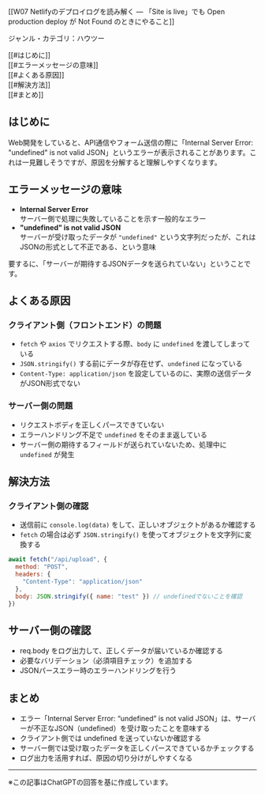 [[W07 Netlifyのデプロイログを読み解く — 「Site is live」でも Open production deploy が Not Found のときにやること]]


ジャンル・カテゴリ：ハウツー

[[#はじめに]]  
[[#エラーメッセージの意味]]  
[[#よくある原因]]  
[[#解決方法]]  
[[#まとめ]]  

## はじめに
Web開発をしていると、API通信やフォーム送信の際に「Internal Server Error: "undefined" is not valid JSON」というエラーが表示されることがあります。これは一見難しそうですが、原因を分解すると理解しやすくなります。

## エラーメッセージの意味
- **Internal Server Error**  
  サーバー側で処理に失敗していることを示す一般的なエラー  
- **"undefined" is not valid JSON**  
  サーバーが受け取ったデータが `"undefined"` という文字列だったが、これはJSONの形式として不正である、という意味

要するに、「サーバーが期待するJSONデータを送られていない」ということです。

## よくある原因

### クライアント側（フロントエンド）の問題
- `fetch` や `axios` でリクエストする際、`body` に `undefined` を渡してしまっている  
- `JSON.stringify()` する前にデータが存在せず、`undefined` になっている  
- `Content-Type: application/json` を設定しているのに、実際の送信データがJSON形式でない

### サーバー側の問題
- リクエストボディを正しくパースできていない  
- エラーハンドリング不足で `undefined` をそのまま返している  
- サーバー側の期待するフィールドが送られていないため、処理中に `undefined` が発生

## 解決方法

### クライアント側の確認
- 送信前に `console.log(data)` をして、正しいオブジェクトがあるか確認する  
- `fetch` の場合は必ず `JSON.stringify()` を使ってオブジェクトを文字列に変換する  
```js
await fetch("/api/upload", {
  method: "POST",
  headers: {
    "Content-Type": "application/json"
  },
  body: JSON.stringify({ name: "test" }) // undefinedでないことを確認
})
```
## サーバー側の確認
- req.body をログ出力して、正しくデータが届いているか確認する
- 必要なバリデーション（必須項目チェック）を追加する
- JSONパースエラー時のエラーハンドリングを行う
## まとめ
- エラー「Internal Server Error: “undefined” is not valid JSON」は、サーバーが不正なJSON（undefined）を受け取ったことを意味する
- クライアント側では undefined を送っていないか確認する
- サーバー側では受け取ったデータを正しくパースできているかチェックする
- ログ出力を活用すれば、原因の切り分けがしやすくなる

---


※この記事はChatGPTの回答を基に作成しています。